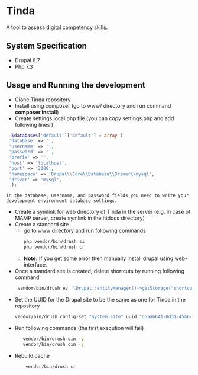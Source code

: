 # Tinda
A tool to assess digital competency skills.

## System Specification
* Drupal 8.7
* Php 7.3

## Usage and Running the development
*  Clone Tinda repository
*  Install using composer (go to www/ directory and run command **composer install**)
*  Create settings.local.php file (you can copy settings.php and add following lines )
  ```php
    $databases['default']['default'] = array (
   'database' => '',
   'username' => '',
   'password' => '',
   'prefix' => '',
   'host' => 'localhost',
   'port' => '3306',
   'namespace' => 'Drupal\\Core\\Database\\Driver\\mysql',
   'driver' => 'mysql',
    );
 ```
    In the database, username, and password fields you need to write your development environment database settings.
* Create a symlink for web directory of Tinda in the server (e.g. in case of MAMP server, create symlink in the htdocs directory)
* Create a standard site
    * go to www directory and run following commands
        ```bash
        php vendor/bin/drush si
        php vendor/bin/drush cr
        ```
    * **Note:** If you get some error then manually install drupal using web-interface.
* Once a standard site is created, delete shortcuts by running following command
    ```bash
     vendor/bin/drush ev '\Drupal::entityManager()->getStorage("shortcut_set)->load("default")->delete();'
     ```
* Set the UUID for the Drupal site to be the same as one for Tinda in the repository
    ```bash
    vendor/bin/drush config-set "system.site" uuid "d6aa6641-0d31-45a6-83d5-5d3ee3296808"
    ```
* Run following commands (the first execution will fail)
     ```bash
        vendor/bin/drush cim -y
        vendor/bin/drush cim -y
     ```
* Rebuild cache
    ```bash
        vendor/bin/drush cr
    ```

